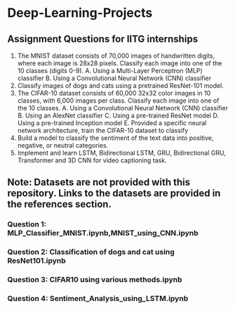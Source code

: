 # Deep-Learning-Projects
## Assignment Questions for IITG internships
1. The MNIST dataset consists of 70,000 images of handwritten digits, where each image is 28x28 pixels. Classify each image into one of the 10 classes (digits 0-9).
  A. Using a Multi-Layer Perceptron (MLP) classifier
  B. Using a Convolutional Neural Network (CNN) classifier
2. Classify images of dogs and cats using a pretrained ResNet-101 model.
3. The CIFAR-10 dataset consists of 60,000 32x32 color images in 10 classes, with 6,000 images per class. Classify each image into one of the 10 classes.
  A. Using a Convolutional Neural Network (CNN) classifier
  B. Using an AlexNet classifier
  C. Using a pre-trained ResNet model
  D. Using a pre-trained Inception model
  E. Provided a specific neural network architecture, train the CIFAR-10 dataset to classify
4. Build a model to classify the sentiment of the text data into positive, negative, or neutral categories.
5. Implement and learn LSTM, Bidirectional LSTM, GRU, Bidirectional GRU, Transformer and 3D CNN for video captioning task.

## Note: Datasets are not provided with this repository. Links to the datasets are provided in the references section.
### Question 1:  MLP_Classifier_MNIST.ipynb,MNIST_using_CNN.ipynb
### Question 2: Classification of dogs and cat using ResNet101.ipynb
### Question 3: CIFAR10 using various methods.ipynb
### Question 4: Sentiment_Analysis_using_LSTM.ipynb

